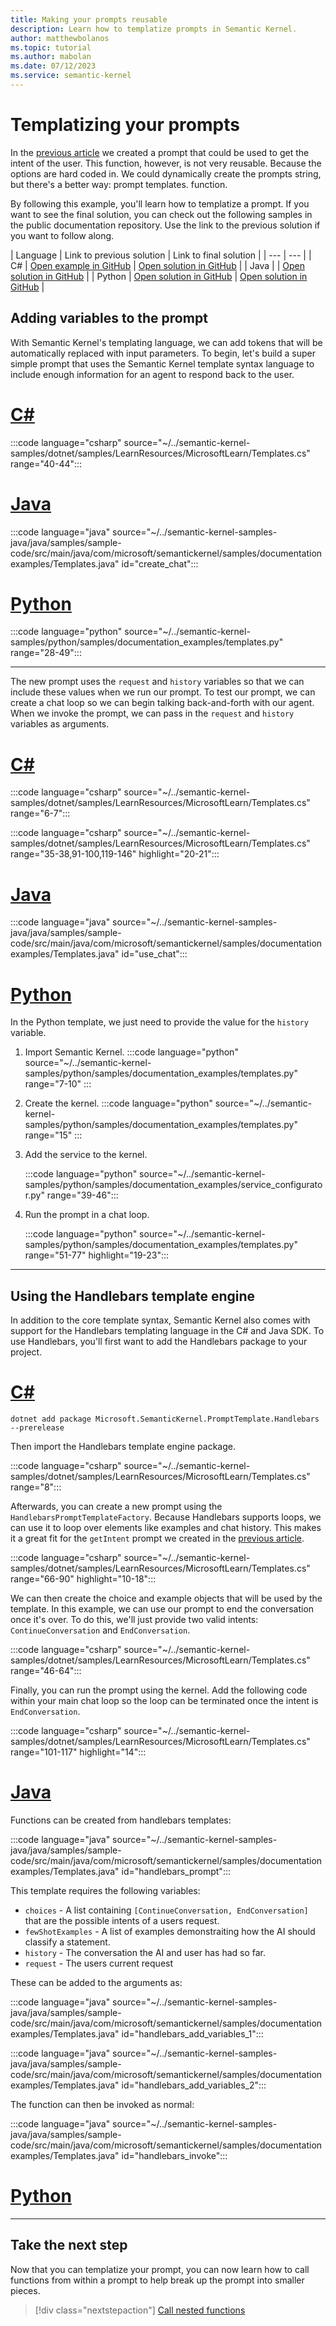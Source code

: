 ```yaml
---
title: Making your prompts reusable
description: Learn how to templatize prompts in Semantic Kernel.
author: matthewbolanos
ms.topic: tutorial
ms.author: mabolan
ms.date: 07/12/2023
ms.service: semantic-kernel
---
```


# Templatizing your prompts

In the [previous article](./your-first-prompt.md) we created a prompt that could be used to get the intent of the user. This function, however, is not very reusable. Because the options are hard coded in. We could dynamically create the prompts string, but there's a better way: prompt templates. function.

By following this example, you'll learn how to templatize a prompt. If you want to see the final solution, you can check out the following samples in the public documentation repository. Use the link to the previous solution if you want to follow along.

| Language  | Link to previous solution | Link to final solution |
| --- | --- |
| C# | [Open example in GitHub](https://github.com/microsoft/semantic-kernel/blob/main/dotnet/samples/LearnResources/MicrosoftLearn/Templates.cs) | [Open solution in GitHub](https://github.com/microsoft/semantic-kernel/blob/main/dotnet/samples/KernelSyntaxExamples/Example31_SerializingPrompts.cs) |
| Java |  | [Open solution in GitHub](https://github.com/microsoft/semantic-kernel/blob/java-v1/java/samples/sample-code/src/main/java/com/microsoft/semantickernel/samples/documentationexamples/Templates.java) |
| Python | [Open solution in GitHub](https://github.com/microsoft/semantic-kernel/blob/main/python/samples/documentation_examples/serializing_prompts.py) | [Open solution in GitHub](https://github.com/microsoft/semantic-kernel/blob/main/python/samples/documentation_examples/templates.py) |

## Adding variables to the prompt
With Semantic Kernel's templating language, we can add tokens that will be automatically replaced with input parameters. To begin, let's build a super simple prompt that uses the Semantic Kernel template syntax language to include enough information for an agent to respond back to the user.

# [C#](#tab/Csharp)

:::code language="csharp" source="~/../semantic-kernel-samples/dotnet/samples/LearnResources/MicrosoftLearn/Templates.cs" range="40-44":::

# [Java](#tab/Java)

:::code language="java" source="~/../semantic-kernel-samples-java/java/samples/sample-code/src/main/java/com/microsoft/semantickernel/samples/documentationexamples/Templates.java" id="create_chat":::

# [Python](#tab/python)

:::code language="python" source="~/../semantic-kernel-samples/python/samples/documentation_examples/templates.py" range="28-49":::

---

The new prompt uses the `request` and `history` variables so that we can include these values when we run our prompt.
To test our prompt, we can create a chat loop so we can begin talking back-and-forth with our agent.
When we invoke the prompt, we can pass in the `request` and `history` variables as arguments.

# [C#](#tab/Csharp)

:::code language="csharp" source="~/../semantic-kernel-samples/dotnet/samples/LearnResources/MicrosoftLearn/Templates.cs" range="6-7":::

:::code language="csharp" source="~/../semantic-kernel-samples/dotnet/samples/LearnResources/MicrosoftLearn/Templates.cs" range="35-38,91-100,119-146" highlight="20-21":::

# [Java](#tab/Java)

:::code language="java" source="~/../semantic-kernel-samples-java/java/samples/sample-code/src/main/java/com/microsoft/semantickernel/samples/documentationexamples/Templates.java" id="use_chat":::

# [Python](#tab/python)

In the Python template, we just need to provide the value for the `history` variable.

1. Import Semantic Kernel.
    :::code language="python" source="~/../semantic-kernel-samples/python/samples/documentation_examples/templates.py" range="7-10" :::

2. Create the kernel.
    :::code language="python" source="~/../semantic-kernel-samples/python/samples/documentation_examples/templates.py" range="15" :::

3. Add the service to the kernel.

    :::code language="python" source="~/../semantic-kernel-samples/python/samples/documentation_examples/service_configurator.py" range="39-46":::

4. Run the prompt in a chat loop.

    :::code language="python" source="~/../semantic-kernel-samples/python/samples/documentation_examples/templates.py" range="51-77" highlight="19-23":::

---

## Using the Handlebars template engine
In addition to the core template syntax, Semantic Kernel also comes with support for the Handlebars templating language in the C# and Java SDK. To use Handlebars, you'll first want to add the Handlebars package to your project.

# [C#](#tab/Csharp)

```console
dotnet add package Microsoft.SemanticKernel.PromptTemplate.Handlebars --prerelease
```

Then import the Handlebars template engine package.

:::code language="csharp" source="~/../semantic-kernel-samples/dotnet/samples/LearnResources/MicrosoftLearn/Templates.cs" range="8":::

Afterwards, you can create a new prompt using the `HandlebarsPromptTemplateFactory`. Because Handlebars supports loops, we can use it to loop over elements like examples and chat history. This makes it a great fit for the `getIntent` prompt we created in the [previous article](./your-first-prompt.md).

:::code language="csharp" source="~/../semantic-kernel-samples/dotnet/samples/LearnResources/MicrosoftLearn/Templates.cs" range="66-90" highlight="10-18":::

We can then create the choice and example objects that will be used by the template. In this example, we can use our prompt to end the conversation once it's over. To do this, we'll just provide two valid intents: `ContinueConversation` and `EndConversation`.

:::code language="csharp" source="~/../semantic-kernel-samples/dotnet/samples/LearnResources/MicrosoftLearn/Templates.cs" range="46-64":::

Finally, you can run the prompt using the kernel. Add the following code within your main chat loop so the loop can be terminated once the intent is `EndConversation`.

:::code language="csharp" source="~/../semantic-kernel-samples/dotnet/samples/LearnResources/MicrosoftLearn/Templates.cs" range="101-117" highlight="14":::

# [Java](#tab/Java)

Functions can be created from handlebars templates:

:::code language="java" source="~/../semantic-kernel-samples-java/java/samples/sample-code/src/main/java/com/microsoft/semantickernel/samples/documentationexamples/Templates.java" id="handlebars_prompt":::

This template requires the following variables:
- `choices` -  A list containing `[ContinueConversation, EndConversation]` that are the possible intents of a users request.
- `fewShotExamples` - A list of examples demonstraiting how the AI should classify a statement.
- `history` - The conversation the AI and user has had so far.
- `request` - The users current request

These can be added to the arguments as:

:::code language="java" source="~/../semantic-kernel-samples-java/java/samples/sample-code/src/main/java/com/microsoft/semantickernel/samples/documentationexamples/Templates.java" id="handlebars_add_variables_1":::

:::code language="java" source="~/../semantic-kernel-samples-java/java/samples/sample-code/src/main/java/com/microsoft/semantickernel/samples/documentationexamples/Templates.java" id="handlebars_add_variables_2":::

The function can then be invoked as normal:

:::code language="java" source="~/../semantic-kernel-samples-java/java/samples/sample-code/src/main/java/com/microsoft/semantickernel/samples/documentationexamples/Templates.java" id="handlebars_invoke":::

# [Python](#tab/python)

<!-- empty for now -->

---

## Take the next step
Now that you can templatize your prompt, you can now learn how to call functions from within
a prompt to help break up the prompt into smaller pieces.

> [!div class="nextstepaction"]
> [Call nested functions](./calling-nested-functions.md)
